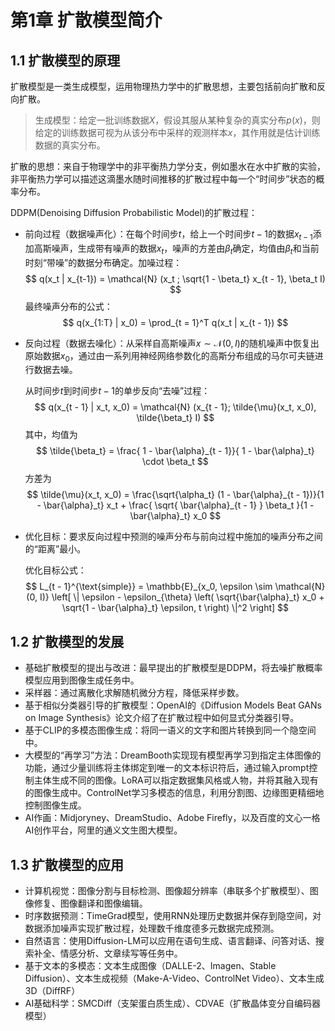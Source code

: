 # 第1章 扩散模型简介

## 1.1 扩散模型的原理

扩散模型是一类生成模型，运用物理热力学中的扩散思想，主要包括前向扩散和反向扩散。

> 生成模型：给定一批训练数据$X$，假设其服从某种复杂的真实分布$p(x)$，则给定的训练数据可视为从该分布中采样的观测样本$x$，其作用就是估计训练数据的真实分布。

扩散的思想：来自于物理学中的非平衡热力学分支，例如墨水在水中扩散的实验，非平衡热力学可以描述这滴墨水随时间推移的扩散过程中每一个“时间步”状态的概率分布。

DDPM(Denoising Diffusion Probabilistic Model)的扩散过程：

- 前向过程（数据噪声化）：在每个时间步$t$，给上一个时间步$t-1$的数据$x_{t-1}$添加高斯噪声，生成带有噪声的数据$x_t$，噪声的方差由$\beta_t$确定，均值由$\beta_t$和当前时刻“带噪”的数据分布确定。加噪过程：
$$
q(x_t | x_{t-1}) = \mathcal{N} (x_t ; \sqrt{1 - \beta_t} x_{t - 1}, \beta_t I)
$$
最终噪声分布的公式：
$$
q(x_{1:T} | x_0) = \prod_{t = 1}^T q(x_t | x_{t - 1})
$$

- 反向过程（数据去噪化）：从采样自高斯噪声$x \sim \mathcal{N}(0, I)$的随机噪声中恢复出原始数据$x_0$，通过由一系列用神经网络参数化的高斯分布组成的马尔可夫链进行数据去噪。

    从时间步$t$到时间步$t - 1$的单步反向“去噪”过程：
    $$
q(x_{t - 1} | x_t, x_0) = \mathcal{N} (x_{t - 1}; \tilde{\mu}(x_t, x_0), \tilde{\beta_t} I)    
    $$
    其中，均值为
    $$
\tilde{\beta_t} = \frac{ 1 - \bar{\alpha}_{t - 1}}{ 1 - \bar{\alpha}_t} \cdot \beta_t
    $$
    方差为
    $$
\tilde{\mu}(x_t, x_0) = \frac{\sqrt{\alpha_t} (1 - \bar{\alpha}_{t - 1})}{1 - \bar{\alpha}_t} x_t + \frac{ \sqrt{ \bar{\alpha}_{t - 1} } \beta_t }{1 - \bar{\alpha}_t} x_0   
    $$

- 优化目标：要求反向过程中预测的噪声分布与前向过程中施加的噪声分布之间的“距离”最小。

    优化目标公式：
    $$
L_{t - 1}^{\text{simple}} = \mathbb{E}_{x_0, \epsilon \sim \mathcal{N}(0, I)} \left[ \| \epsilon - \epsilon_{\theta} \left( \sqrt{\bar{\alpha}_t} x_0 + \sqrt{1 - \bar{\alpha}_t} \epsilon, t \right) \|^2  \right]    
    $$

## 1.2 扩散模型的发展

- 基础扩散模型的提出与改进：最早提出的扩散模型是DDPM，将去噪扩散概率模型应用到图像生成任务中。
- 采样器：通过离散化求解随机微分方程，降低采样步数。
- 基于相似分类器引导的扩散模型：OpenAI的《Diffusion Models Beat GANs on Image Synthesis》论文介绍了在扩散过程中如何显式分类器引导。
- 基于CLIP的多模态图像生成：将同一语义的文字和图片转换到同一个隐空间中。
- 大模型的“再学习”方法：DreamBooth实现现有模型再学习到指定主体图像的功能，通过少量训练将主体绑定到唯一的文本标识符后，通过输入prompt控制主体生成不同的图像。LoRA可以指定数据集风格或人物，并将其融入现有的图像生成中。ControlNet学习多模态的信息，利用分割图、边缘图更精细地控制图像生成。
- AI作画：Midjoryney、DreamStudio、Adobe Firefly，以及百度的文心一格AI创作平台，阿里的通义文生图大模型。

## 1.3 扩散模型的应用

- 计算机视觉：图像分割与目标检测、图像超分辨率（串联多个扩散模型）、图像修复、图像翻译和图像编辑。
- 时序数据预测：TimeGrad模型，使用RNN处理历史数据并保存到隐空间，对数据添加噪声实现扩散过程，处理数千维度德多元数据完成预测。
- 自然语言：使用Diffusion-LM可以应用在语句生成、语言翻译、问答对话、搜索补全、情感分析、文章续写等任务中。
- 基于文本的多模态：文本生成图像（DALLE-2、Imagen、Stable Diffusion）、文本生成视频（Make-A-Video、ControlNet Video）、文本生成3D（DiffRF）
- AI基础科学：SMCDiff（支架蛋白质生成）、CDVAE（扩散晶体变分自编码器模型）
